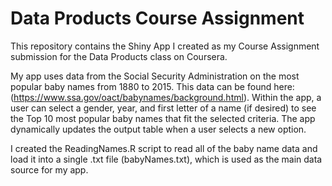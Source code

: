 # Data Products Course Assignment

This repository contains the Shiny App I created as my Course Assignment submission for the Data Products class on Coursera.

My app uses data from the Social Security Administration on the most popular baby names from 1880 to 2015. This data can be found here: (https://www.ssa.gov/oact/babynames/background.html).  Within the app, a user can select a gender, year, and first letter of a name (if desired) to see the Top 10 most popular baby names that fit the selected criteria.  The app dynamically updates the output table when a user selects a new option.

I created the ReadingNames.R script to read all of the baby name data and load it into a single .txt file (babyNames.txt), which is used as the main data source for my app.
